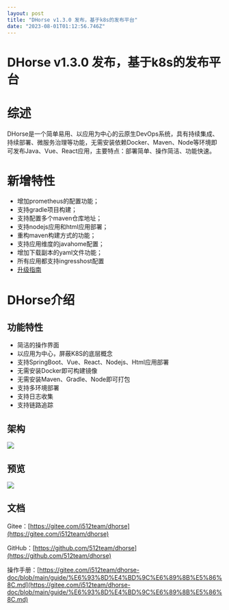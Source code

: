```yaml
---
layout: post
title: "DHorse v1.3.0 发布，基于k8s的发布平台"
date: "2023-08-01T01:12:56.746Z"
---
```

DHorse v1.3.0 发布，基于k8s的发布平台
===========================

综述
==

DHorse是一个简单易用、以应用为中心的云原生DevOps系统，具有持续集成、持续部署、微服务治理等功能，无需安装依赖Docker、Maven、Node等环境即可发布Java、Vue、React应用，主要特点：部署简单、操作简洁、功能快速。

新增特性
====

*   增加prometheus的配置功能；
*   支持gradle项目构建；
*   支持配置多个maven仓库地址；
*   支持nodejs应用和html应用部署；
*   重构maven构建方式的功能；
*   支持应用维度的javahome配置；
*   增加下载副本的yaml文件功能；
*   所有应用都支持ingresshost配置
*   [升级指南](https://gitee.com/i512team/dhorse-doc/blob/main/upgrade/v1.3.0/%E5%8D%87%E7%BA%A7%E6%8C%87%E5%8D%97.md)

DHorse介绍
========

功能特性
----

*   简洁的操作界面
*   以应用为中心，屏蔽K8S的底层概念
*   支持SpringBoot、Vue、React、Nodejs、Html应用部署
*   无需安装Docker即可构建镜像
*   无需安装Maven、Gradle、Node即可打包
*   支持多环境部署
*   支持日志收集
*   支持链路追踪

架构
--

![](https://img2023.cnblogs.com/blog/433114/202307/433114-20230731192216150-1811404625.jpg)

预览
--

![](https://img2023.cnblogs.com/blog/433114/202307/433114-20230731192224154-1661696554.jpg)

文档
--

Gitee：[https://gitee.com/i512team/dhorse](https://gitee.com/i512team/dhorse)

GitHub：[https://github.com/512team/dhorse](https://github.com/512team/dhorse)

操作手册：[https://gitee.com/i512team/dhorse-doc/blob/main/guide/%E6%93%8D%E4%BD%9C%E6%89%8B%E5%86%8C.md](https://gitee.com/i512team/dhorse-doc/blob/main/guide/%E6%93%8D%E4%BD%9C%E6%89%8B%E5%86%8C.md)